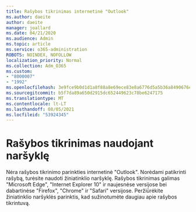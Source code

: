 ```yaml
---
title: Rašybos tikrinimas internetinė "Outlook"
ms.author: daeite
author: daeite
manager: joallard
ms.date: 04/21/2020
ms.audience: Admin
ms.topic: article
ms.service: o365-administration
ROBOTS: NOINDEX, NOFOLLOW
localization_priority: Normal
ms.collection: Adm_O365
ms.custom:
- "8000007"
- "1992"
ms.openlocfilehash: 3e9fce9b0d1d1a8f88a8e69ece83e8a6776d5a5b36a8490676e274b23741052f
ms.sourcegitcommit: b5f7da89a650d2915dc652449623c78be6247175
ms.translationtype: MT
ms.contentlocale: lt-LT
ms.lasthandoff: 08/05/2021
ms.locfileid: "53924345"
---
```

# <a name="use-your-browser-to-check-spelling"></a>Rašybos tikrinimas naudojant naršyklę

Nėra rašybos tikrinimo parinkties internetinė "Outlook". Norėdami patikrinti rašybą, turėsite naudoti žiniatinklio naršyklę. Rašybos tikrinimas galimas "Microsoft Edge", "Internet Explorer 10" ir naujesnėse versijose bei dabartinėse "Firefox", "Chrome" ir "Safari" versijose. Peržiūrėkite žiniatinklio naršyklės parinktis, kad sužinotumėte daugiau apie rašybos tikrintuvą.